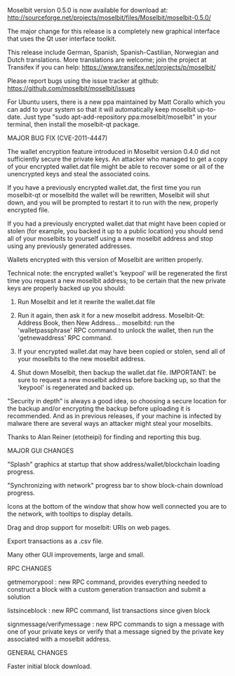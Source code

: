 Moselbit version 0.5.0 is now available for download at:
http://sourceforge.net/projects/moselbit/files/Moselbit/moselbit-0.5.0/

The major change for this release is a completely new graphical interface that uses the Qt user interface toolkit.

This release include German, Spanish, Spanish-Castilian, Norwegian and Dutch translations. More translations are welcome; join the project at Transifex if you can help:
https://www.transifex.net/projects/p/moselbit/

Please report bugs using the issue tracker at github:
https://github.com/moselbit/moselbit/issues

For Ubuntu users, there is a new ppa maintained by Matt Corallo which you can add to your system so that it will automatically keep moselbit up-to-date.  Just type "sudo apt-add-repository ppa:moselbit/moselbit" in your terminal, then install the moselbit-qt package.

MAJOR BUG FIX  (CVE-2011-4447)

The wallet encryption feature introduced in Moselbit version 0.4.0 did not sufficiently secure the private keys. An attacker who
managed to get a copy of your encrypted wallet.dat file might be able to recover some or all of the unencrypted keys and steal the
associated coins.

If you have a previously encrypted wallet.dat, the first time you run moselbit-qt or moselbitd the wallet will be rewritten, Moselbit will
shut down, and you will be prompted to restart it to run with the new, properly encrypted file.

If you had a previously encrypted wallet.dat that might have been copied or stolen (for example, you backed it up to a public
location) you should send all of your moselbits to yourself using a new moselbit address and stop using any previously generated addresses.

Wallets encrypted with this version of Moselbit are written properly.

Technical note: the encrypted wallet's 'keypool' will be regenerated the first time you request a new moselbit address; to be certain that the
new private keys are properly backed up you should:

1. Run Moselbit and let it rewrite the wallet.dat file

2. Run it again, then ask it for a new moselbit address.
Moselbit-Qt: Address Book, then New Address...
moselbitd: run the 'walletpassphrase' RPC command to unlock the wallet,  then run the 'getnewaddress' RPC command.

3. If your encrypted wallet.dat may have been copied or stolen, send  all of your moselbits to the new moselbit address.

4. Shut down Moselbit, then backup the wallet.dat file.
IMPORTANT: be sure to request a new moselbit address before backing up, so that the 'keypool' is regenerated and backed up.

"Security in depth" is always a good idea, so choosing a secure location for the backup and/or encrypting the backup before uploading it is recommended. And as in previous releases, if your machine is infected by malware there are several ways an attacker might steal your moselbits.

Thanks to Alan Reiner (etotheipi) for finding and reporting this bug.

MAJOR GUI CHANGES

"Splash" graphics at startup that show address/wallet/blockchain loading progress.

"Synchronizing with network" progress bar to show block-chain download progress.

Icons at the bottom of the window that show how well connected you are to the network, with tooltips to display details.

Drag and drop support for moselbit: URIs on web pages.

Export transactions as a .csv file.

Many other GUI improvements, large and small.

RPC CHANGES

getmemorypool : new RPC command, provides everything needed to construct a block with a custom generation transaction and submit a solution

listsinceblock : new RPC command, list transactions since given block

signmessage/verifymessage : new RPC commands to sign a message with one of your private keys or verify that a message signed by the private key associated with a moselbit address.

GENERAL CHANGES

Faster initial block download.
